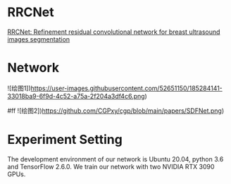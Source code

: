 # RRCNet
[RRCNet: Refinement residual convolutional network for breast ultrasound images segmentation](https://doi.org/10.1016/j.engappai.2022.105601)


# Network
![绘图1])https://user-images.githubusercontent.com/52651150/185284141-33018ba9-6f9d-4c52-a75a-2f204a3df4c6.png)

#ff
![绘图2])https://github.com/CGPxy/cgp/blob/main/papers/SDFNet.png)



# Experiment Setting
The development environment of our network is Ubuntu 20.04, python 3.6 and TensorFlow 2.6.0. We train our network with two NVIDIA RTX 3090 GPUs.
